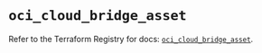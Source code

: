 # `oci_cloud_bridge_asset`

Refer to the Terraform Registry for docs: [`oci_cloud_bridge_asset`](https://registry.terraform.io/providers/oracle/oci/7.19.0/docs/resources/cloud_bridge_asset).
